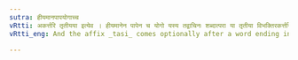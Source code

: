 ```yaml
---
sutra: हीयमानपापयोगाच्च
vRtti: अकर्त्तरि तृतीयया इत्येव । हीयमानेन पापेन च योगो यस्य तद्वाचिनः शब्दात्परा या तृतीया विभक्तिरकर्त्तरि तदन्ताद्वा तसिः प्रत्ययो भवति ॥
vRtti_eng: And the affix _tasi_ comes optionally after a word ending in the third case-affix, when such word is joined to the verb '_hiya_', or the noun '_papa_'; not denoting an agent.

---
```

